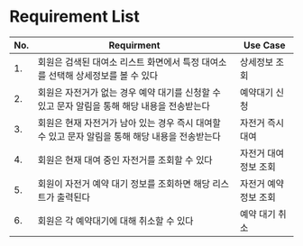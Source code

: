 # Requirement List

| No. | Requirment | Use Case |
|-----------|-----------|------------------------|
| 1. | 회원은 검색된 대여소 리스트 화면에서 특정 대여소를 선택해 상세정보를 볼 수 있다 | 상세정보 조회 |
| 2. | 회원은 자전거가 없는 경우 예약 대기를 신청할 수 있고 문자 알림을 통해 해당 내용을 전송받는다 | 예약대기 신청 |
| 3. | 회원은 현재 자전거가 남아 있는 경우 즉시 대여할 수 있고 문자 알림을 통해 해당 내용을 전송받는다| 자전거 즉시 대여 |
| 4. | 회원은 현재 대여 중인 자전거를 조회할 수 있다 | 자전거 대여 정보 조회 |
| 5. | 회원이 자전거 예약 대기 정보를 조회하면 해당 리스트가 출력된다 | 자전거 예약 정보 조회 |
| 6. | 회원은 각 예약대기에 대해 취소할 수 있다| 예약 대기 취소 |